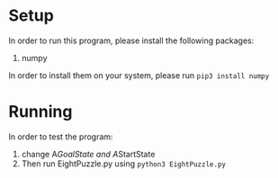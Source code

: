 # Setup

In order to run this program, please install the following packages:
1. numpy

In order to install them on your system, please run
`pip3 install numpy`

# Running 

In order to test the program:
1. change A*GoalState and A*StartState
2. Then run EightPuzzle.py using `python3 EightPuzzle.py`